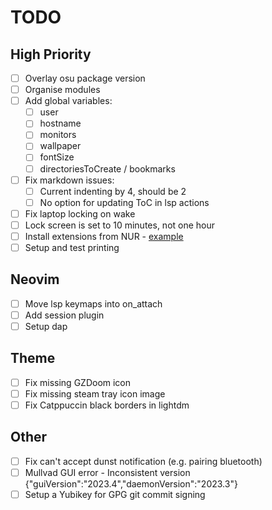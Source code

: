 # TODO

## High Priority

- [ ] Overlay osu package version
- [ ] Organise modules
- [ ] Add global variables:
  - [ ] user
  - [ ] hostname
  - [ ] monitors
  - [ ] wallpaper
  - [ ] fontSize
  - [ ] directoriesToCreate / bookmarks
- [ ] Fix markdown issues:
  - [ ] Current indenting by 4, should be 2
  - [ ] No option for updating ToC in lsp actions
- [ ] Fix laptop locking on wake
- [ ] Lock screen is set to 10 minutes, not one hour
- [ ] Install extensions from NUR - [example](https://github.com/rhoriguchi/nixos-setup/tree/master)
- [ ] Setup and test printing

## Neovim

- [ ] Move lsp keymaps into on_attach
- [ ] Add session plugin
- [ ] Setup dap

## Theme

- [ ] Fix missing GZDoom icon
- [ ] Fix missing steam tray icon image
- [ ] Fix Catppuccin black borders in lightdm

## Other

- [ ] Fix can't accept dunst notification (e.g. pairing bluetooth)
- [ ] Mullvad GUI error - Inconsistent version {"guiVersion":"2023.4","daemonVersion":"2023.3"}
- [ ] Setup a Yubikey for GPG git commit signing
